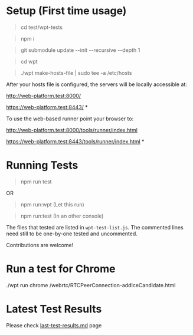 # Setup (First time usage)

> cd test/wpt-tests

> npm i

> git submodule update --init --recursive --depth 1

> cd wpt

> ./wpt make-hosts-file | sudo tee -a /etc/hosts

After your hosts file is configured, the servers will be locally accessible at:

http://web-platform.test:8000/

https://web-platform.test:8443/ \*

To use the web-based runner point your browser to:

http://web-platform.test:8000/tools/runner/index.html

https://web-platform.test:8443/tools/runner/index.html \*

# Running Tests

> npm run test

OR

> npm run:wpt  (Let this run)

> npm run:test (In an other console)

The files that tested are listed in `wpt-test-list.js`. The commented lines need still to be one-by-one tested and uncommented.

Contributions are welcome!

# Run a test for Chrome

./wpt run chrome /webrtc/RTCPeerConnection-addIceCandidate.html

# Latest Test Results

Please check [last-test-results.md](./last-test-results.md) page

